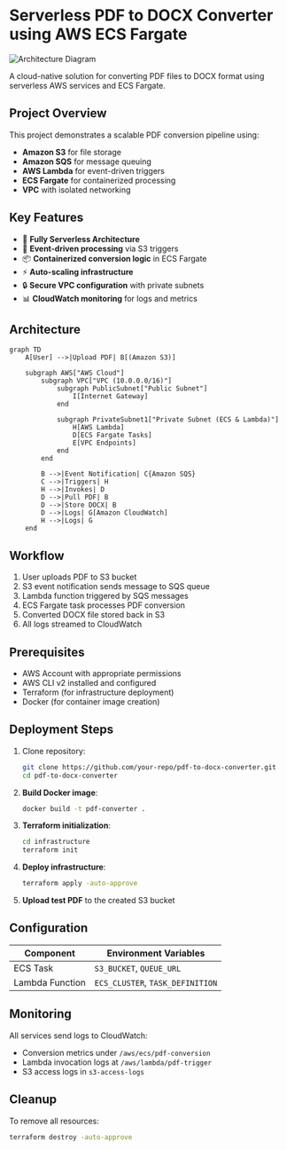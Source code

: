 # Serverless PDF to DOCX Converter using AWS ECS Fargate

![Architecture Diagram](pdf2docx_architecture.jpg)

A cloud-native solution for converting PDF files to DOCX format using serverless AWS services and ECS Fargate.

## Project Overview

This project demonstrates a scalable PDF conversion pipeline using:
- **Amazon S3** for file storage
- **Amazon SQS** for message queuing
- **AWS Lambda** for event-driven triggers
- **ECS Fargate** for containerized processing
- **VPC** with isolated networking

## Key Features

- 🚀 **Fully Serverless Architecture**
- 🔄 **Event-driven processing** via S3 triggers
- 📦 **Containerized conversion logic** in ECS Fargate
- ⚡ **Auto-scaling infrastructure**
- 🔒 **Secure VPC configuration** with private subnets
- 📊 **CloudWatch monitoring** for logs and metrics

## Architecture

```mermaid
graph TD
    A[User] -->|Upload PDF| B[(Amazon S3)]
    
    subgraph AWS["AWS Cloud"]
        subgraph VPC["VPC (10.0.0.0/16)"]
            subgraph PublicSubnet["Public Subnet"]
                I[Internet Gateway]
            end
            
            subgraph PrivateSubnet1["Private Subnet (ECS & Lambda)"]
                H[AWS Lambda]
                D[ECS Fargate Tasks]
                E[VPC Endpoints]
            end
        end
        
        B -->|Event Notification| C{Amazon SQS}
        C -->|Triggers| H
        H -->|Invokes| D
        D -->|Pull PDF| B
        D -->|Store DOCX| B
        D -->|Logs| G[Amazon CloudWatch]
        H -->|Logs| G
    end
```
## Workflow

1. User uploads PDF to S3 bucket
2. S3 event notification sends message to SQS queue
3. Lambda function triggered by SQS messages
4. ECS Fargate task processes PDF conversion
5. Converted DOCX file stored back in S3
6. All logs streamed to CloudWatch

## Prerequisites

- AWS Account with appropriate permissions
- AWS CLI v2 installed and configured
- Terraform (for infrastructure deployment)
- Docker (for container image creation)

## Deployment Steps

1. Clone repository:
   ```bash
   git clone https://github.com/your-repo/pdf-to-docx-converter.git
   cd pdf-to-docx-converter
2. **Build Docker image**:
   ```bash
   docker build -t pdf-converter .
3. **Terraform initialization**:
   ```bash
   cd infrastructure
   terraform init
4. **Deploy infrastructure**:
   ```bash
   terraform apply -auto-approve
5. **Upload test PDF** to the created S3 bucket

## Configuration

| Component       | Environment Variables           |
|-----------------|----------------------------------|
| ECS Task        | `S3_BUCKET`, `QUEUE_URL`         |
| Lambda Function | `ECS_CLUSTER`, `TASK_DEFINITION` |

## Monitoring

All services send logs to CloudWatch:
- Conversion metrics under `/aws/ecs/pdf-conversion`
- Lambda invocation logs at `/aws/lambda/pdf-trigger`
- S3 access logs in `s3-access-logs`

## Cleanup

To remove all resources:
```bash
terraform destroy -auto-approve
